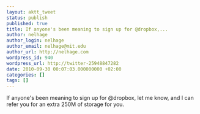 ```yaml
---
layout: aktt_tweet
status: publish
published: true
title: If anyone's been meaning to sign up for @dropbox,...
author: nelhage
author_login: nelhage
author_email: nelhage@mit.edu
author_url: http://nelhage.com
wordpress_id: 940
wordpress_url: http://twitter-25948847282
date: 2010-09-30 00:07:03.000000000 +02:00
categories: []
tags: []
---
```

If anyone's been meaning to sign up for @dropbox, let me know, and I can refer you for an extra 250M of storage for you.

